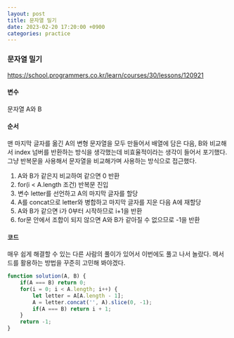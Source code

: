 ```yaml
---
layout: post
title: 문자열 밀기
date: 2023-02-20 17:20:00 +0900
categories: practice
---
```

### 문자열 밀기    
https://school.programmers.co.kr/learn/courses/30/lessons/120921    
    
#### 변수    
문자열 A와 B    
    
#### 순서    
맨 마지막 글자를 옮긴 A의 변형 문자열을 모두 만들어서 배열에 담은 다음, B와 비교해서 index 넘버를 반환하는 방식을 생각했는데 비효율적이라는 생각이 들어서 포기했다. 그냥 반복문을 사용해서 문자열을 비교해가며 사용하는 방식으로 접근했다.    
1. A와 B가 같은지 비교하여 같으면 0 반환    
2. for(i < A.length 조건) 반복문 진입    
3. 변수 letter를 선언하고 A의 마지막 글자를 할당    
4. A를 concat으로 letter와 병합하고 마지막 글자를 지운 다음 A에 재할당    
5. A와 B가 같으면 i가 0부터 시작하므로 i+1을 반환    
6. for문 안에서 조합이 되지 않으면 A와 B가 같아질 수 없으므로 -1을 반환    
    
#### 코드    
매우 쉽게 해결할 수 있는 다른 사람의 풀이가 있어서 이번에도 풀고 나서 놀랐다. 메서드를 활용하는 방법을 꾸준히 고민해 봐야겠다.    
```JavaScript
function solution(A, B) {
    if(A === B) return 0;
    for(i = 0; i < A.length; i++) {
        let letter = A[A.length - 1];
        A = letter.concat('', A).slice(0, -1);
        if(A === B) return i + 1;
    }
    return -1;
}
```